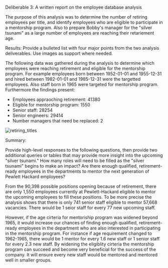 Deliberable 3: A written report on the employee database analysis

The purpose of this analysis was to determine the number of retiring employees per title, and identify employees who are eligible to participate in a mentorship program. Also to prepare Bobby's manager for the "silver tsunami" as a large number of employees are reaching their retariement age.

Results: Provide a bulleted list with four major points from the two analysis deliverables. Use images as support where needed.


The following data was gathered during the analysis to determine which employees were reaching retirement and eligible for the mentorship program. For example employees born between 1952-01-01 and 1955-12-31 and hired between 1982-01-01 and 1985-12-31 were the targetted employees. Also staff born in 1965 were targeted for mentorship program. Furthermore the findings present: 

- Employees appraoching retirement: 41380
- Eligible for mentorship program: 1550
- Senior staff: 28254
- Senior engineers: 29414
- Number managers that need be replaced: 2 

![retiring_titles](https://user-images.githubusercontent.com/79559910/117557241-f0d6c500-b03e-11eb-9e47-5904718b10da.png)




Summary:

Provide high-level responses to the following questions, then provide two additional queries or tables that may provide more insight into the upcoming "silver tsunami."
How many roles will need to be filled as the "silver tsunami" begins to make an impact?
Are there enough qualified, retirement-ready employees in the departments to mentor the next generation of Pewlett Hackard employees?

From the 90,398 possible positions opening because of retirement, there are only 1,550 employees currently at Pewlett-Hackard eligible to mentor the upcoming employees to fill these positions. To be more precise the analysis shows that there is only 741 senior staff eligible to mentor 57,668 vacancies. There would be 1 seior staff for every 77 new upcoming staff. 

However, if the age cirteria for mentoriship program was widened beyond 1965, it would increase our chances of finding enough qualified, retirement-ready employees in the department who are also interested in participating in the mentorship program. For instance if age requirement changed to 1962-1965, there would be 1 mentor for every 1.6 new staff or 1 senior staff for every 2.3 new staff. By widening the eligiblity cirteria the mentorship program can succeed and become very beneficial for the success of the company. It will ensure every new staff would be mentored and mentored well in smaller groups.
